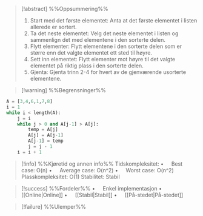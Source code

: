 
> [!abstract] %%Oppsummering%%
> 1. Start med det første elementet: Anta at det første elementet i listen allerede er sortert.
> 2. Ta det neste elementet: Velg det neste elementet i listen og sammenlign det med elementene i den sorterte delen.
> 3. Flytt elementer: Flytt elementene i den sorterte delen som er større enn det valgte elementet ett sted til høyre.
> 4. Sett inn elementet: Flytt elementer mot høyre til det valgte elementet på riktig plass i den sorterte delen.
> 5. Gjenta: Gjenta trinn 2-4 for hvert av de gjenværende usorterte elementene.

> [!warning] %%Begrensninger%%

``` python
A = [3,4,6,1,7,8]
i = 1
while i < length(A):
    j = i
    while j > 0 and A[j-1] > A[j]:
        temp = A[j]
        A[j] = A[j-1]
        A[j-1] = temp
        j = j - 1
    i = i + 1
```

> [!info] %%Kjøretid og annen info%%
> Tidskompleksitet: 
> $\bullet\quad$ Best case: O(n)
> $\bullet\quad$ Average case: O(n^2)
> $\bullet\quad$ Worst case: O(n^2)
> Plasskompleksitet: O(1)
> Stabilitet: Stabil

> [!success] %%Fordeler%%
> $\bullet\quad$ Enkel implementasjon
> $\bullet\quad$ [[Online|Online]]
> $\bullet\quad$ [[Stabil|Stabil]]
> $\bullet\quad$ [[På-stedet|På-stedet]]

> [!failure] %%Ulemper%%